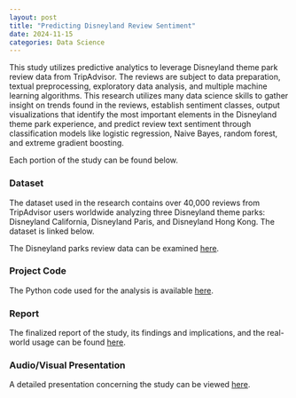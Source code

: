 ```yaml
---
layout: post
title: "Predicting Disneyland Review Sentiment"
date: 2024-11-15
categories: Data Science
---
```


This study utilizes predictive analytics to leverage Disneyland theme park review data from TripAdvisor. The reviews are subject to data preparation, textual preprocessing, exploratory data analysis, and multiple machine learning algorithms. This research utilizes many data science skills to gather insight on trends found in the reviews, establish sentiment classes, output visualizations that identify the most important elements in the Disneyland theme park experience, and predict review text sentiment through classification models like logistic regression, Naive Bayes, random forest, and extreme gradient boosting. 

Each portion of the study can be found below.

### Dataset
The dataset used in the research contains over 40,000 reviews from TripAdvisor users worldwide analyzing three Disneyland theme parks: Disneyland California, Disneyland Paris, and Disneyland Hong Kong. The dataset is linked below.

The Disneyland parks review data can be examined [here](https://github.com/SosukeAizen5/Portfolio/blob/main/DSC%20680%20Applied%20Data%20Science/DisneylandReviews.csv).

### Project Code
The Python code used for the analysis is available [here](https://github.com/SosukeAizen5/Portfolio/blob/main/DSC%20680%20Applied%20Data%20Science/Predicting%20Disneyland%20Review%20Sentiment%20Code.ipynb).

### Report
The finalized report of the study, its findings and implications, and the real-world usage can be found [here](https://github.com/SosukeAizen5/Portfolio/blob/main/DSC%20680%20Applied%20Data%20Science/Predicting%20Disneyland%20Review%20Sentiment%20Paper.pdf).

### Audio/Visual Presentation
A detailed presentation concerning the study can be viewed [here](https://github.com/SosukeAizen5/Portfolio/blob/main/DSC%20680%20Applied%20Data%20Science/Predicting%20Disney%20Stock%20Price%20Presentation.mp4).
